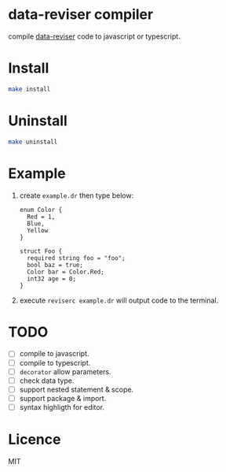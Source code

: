 # data-reviser compiler
compile [data-reviser](https://github.com/CoinXu/data-reviser) code to javascript or typescript.

# Install
```bash
make install
```

# Uninstall
```bash
make uninstall
```

# Example
1. create `example.dr` then type below:
   ```
   enum Color {
     Red = 1,
     Blue,
     Yellow
   }

   struct Foo {
     required string foo = "foo";
     bool baz = true;
     Color bar = Color.Red;
     int32 age = 0;
   }
   ```
2. execute `reviserc example.dr` will output code to the terminal.

# TODO
+ [ ] compile to javascript.
+ [ ] compile to typescript.
+ [ ] `decorator` allow parameters.
+ [ ] check data type.
+ [ ] support nested statement & scope.
+ [ ] support package & import.
+ [ ] syntax highligth for editor.

# Licence
MIT
